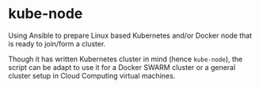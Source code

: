 # kube-node

Using Ansible to prepare Linux based Kubernetes and/or Docker node that is ready to join/form a cluster.

Though it has written Kubernetes cluster in mind (hence `kube-node`), the script can be adapt to use it for a Docker SWARM cluster or a general cluster setup in Cloud Computing virtual machines.
